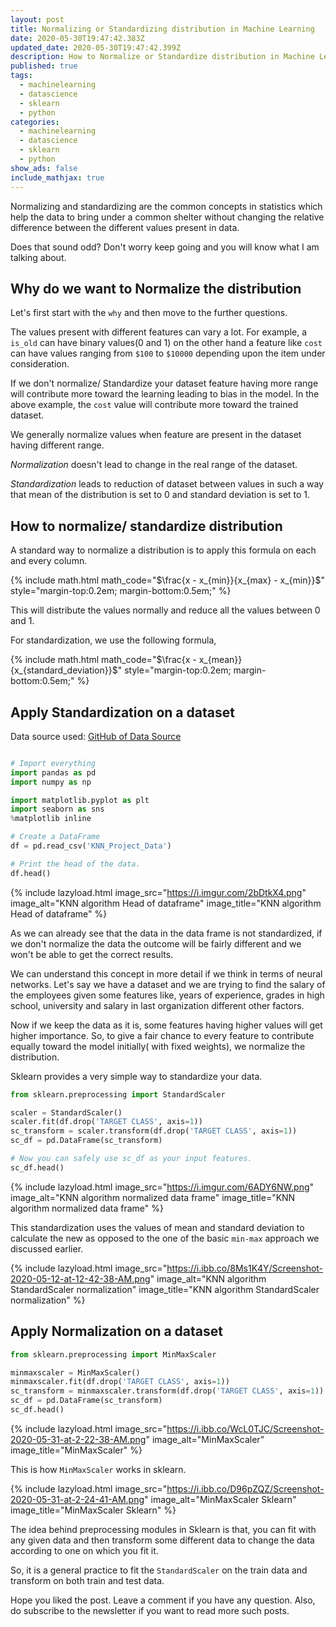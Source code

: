 ```yaml
---
layout: post
title: Normalizing or Standardizing distribution in Machine Learning
date: 2020-05-30T19:47:42.383Z
updated_date: 2020-05-30T19:47:42.399Z
description: How to Normalize or Standardize distribution in Machine Learning.
published: true
tags:
  - machinelearning
  - datascience
  - sklearn
  - python
categories:
  - machinelearning
  - datascience
  - sklearn
  - python
show_ads: false
include_mathjax: true
---
```

Normalizing and standardizing are the common concepts in statistics which help the data to bring under a common shelter without changing the relative difference between the different values present in data.

Does that sound odd? Don't worry keep going and you will know what I am talking about.

## Why do we want to Normalize the distribution

Let's first start with the `why` and then move to the further questions.

The values present with different features can vary a lot. For example, a `is_old` can have binary values(0 and 1) on the other hand a feature like `cost` can have values ranging from `$100` to `$10000` depending upon the item under consideration.

If we don't normalize/ Standardize your dataset feature having more range will contribute more toward the learning leading to bias in the model. In the above example, the `cost` value will contribute more toward the trained dataset.

We generally normalize values when feature are present in the dataset having different range.

*Normalization* doesn't lead to change in the real range of the dataset.

*Standardization* leads to reduction of dataset between values in such a way that mean of the distribution is set to 0 and standard deviation is set to 1. 

## How to normalize/ standardize distribution

A standard way to normalize a distribution is to apply this formula on each and every column.

{% include math.html math_code="$\frac{x - x_{min}}{x_{max} - x_{min}}$" style="margin-top:0.2em; margin-bottom:0.5em;" %}

This will distribute the values normally and reduce all the values between 0 and 1.

For standardization, we use the following formula,

{% include math.html math_code="$\frac{x - x_{mean}}{x_{standard_deviation}}$" style="margin-top:0.2em; margin-bottom:0.5em;" %}

## Apply Standardization on a dataset

Data source used: [GitHub of Data Source](https://github.com/singh1114/ml/blob/master/datascience/Machine%20learning/knn/KNN_Project_Data)

```python

# Import everything
import pandas as pd
import numpy as np

import matplotlib.pyplot as plt
import seaborn as sns
%matplotlib inline

# Create a DataFrame
df = pd.read_csv('KNN_Project_Data')

# Print the head of the data.
df.head()
```

{% include lazyload.html image_src="https://i.imgur.com/2bDtkX4.png" image_alt="KNN algorithm Head of dataframe" image_title="KNN algorithm Head of dataframe" %}

As we can already see that the data in the data frame is not standardized, if we don't normalize the data the outcome will be fairly different and we won't be able to get the correct results.

We can understand this concept in more detail if we think in terms of neural networks. Let's say we have a dataset and we are trying to find the salary of the employees given some features like, years of experience, grades in high school, university and salary in last organization different other factors.

Now if we keep the data as it is, some features having higher values will get higher importance. So, to give a fair chance to every feature to contribute equally toward the model initially( with fixed weights), we normalize the distribution.

Sklearn provides a very simple way to standardize your data.

```python
from sklearn.preprocessing import StandardScaler

scaler = StandardScaler()
scaler.fit(df.drop('TARGET CLASS', axis=1))
sc_transform = scaler.transform(df.drop('TARGET CLASS', axis=1))
sc_df = pd.DataFrame(sc_transform)

# Now you can safely use sc_df as your input features.
sc_df.head()
```

{% include lazyload.html image_src="https://i.imgur.com/6ADY6NW.png" image_alt="KNN algorithm normalized data frame" image_title="KNN algorithm normalized data frame" %}

This standardization uses the values of mean and standard deviation to calculate the new as opposed to the one of the basic `min-max` approach we discussed earlier.

{% include lazyload.html image_src="https://i.ibb.co/8Ms1K4Y/Screenshot-2020-05-12-at-12-42-38-AM.png" image_alt="KNN algorithm StandardScaler normalization" image_title="KNN algorithm StandardScaler normalization" %}

## Apply Normalization on a dataset

```python
from sklearn.preprocessing import MinMaxScaler

minmaxscaler = MinMaxScaler()
minmaxscaler.fit(df.drop('TARGET CLASS', axis=1))
sc_transform = minmaxscaler.transform(df.drop('TARGET CLASS', axis=1))
sc_df = pd.DataFrame(sc_transform)
sc_df.head()
```

{% include lazyload.html image_src="https://i.ibb.co/WcL0TJC/Screenshot-2020-05-31-at-2-22-38-AM.png" image_alt="MinMaxScaler" image_title="MinMaxScaler" %}

This is how `MinMaxScaler` works in sklearn.

{% include lazyload.html image_src="https://i.ibb.co/D96pZQZ/Screenshot-2020-05-31-at-2-24-41-AM.png" image_alt="MinMaxScaler Sklearn" image_title="MinMaxScaler Sklearn" %}

The idea behind preprocessing modules in Sklearn is that, you can fit with any given data and then transform some different data to change the data according to one on which you fit it.

So, it is a general practice to fit the `StandardScaler` on the train data and transform on both train and test data.

Hope you liked the post. Leave a comment if you have any question. Also, do subscribe to the newsletter if you want to read more such posts.